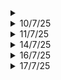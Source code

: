 <details>
	<summary></summary>
</details>

<details>
	<summary>10/7/25</summary>

# Python
- Finished with data types, need to get a hold of it still
- Starting with conditionals

# College Stuff
- Huh, sick and tired
- DCN Project: Somewhat ok

# Necessary
- Making a list of stuff that I should do right now
</details>


<details>
<summary>11/7/25</summary>

# Python
- Conditionals
- Loops 

# Advanced Learning algorithms
- Neural networks, complex NN, activation, forward propagation

</details>

<details>
<summary>14/7/25</summary>

# Python
- Functions
- Scopes, name resolution: nonlocal, global
- Comprehensions
- Importing funcitons/utilities
- Document functions using """ """

# AI Agents - HuggingFace
- Types of transformers
- Token Prediction
- Beam Search visualizer
- System Messages
- Chat Templates
- Agentic Workflow: thought, act and observe
- Deployed my own agent
- Now, I should add my own tools to it
</details>

<details>
<summary>16/7/25</summary>

# Python
- Generators and Decorators

# Advanced Learning Algorithm - Coursera
- Model Selection
- Bias and Variance
- Human Level of Performance
- Learning Curves
- Iterative loop of ML Development
- Error analysis
- Transfer Learning
- Full cycle of ML project
- Deployment
</details>

<details>
<summary>17/7/25</summary>

# Machine Learning Repo
- Fixed all the structure of the repo, now it is perfectly organized
- Revised Unsupervised learning
- Finished Advanced Learning Algorithms course by DeepLearning.AI
- Practiced Python programs again, now everything is in one repo
- Updated AI agents course on my repo, planning to carry forward

# LinkedIn
- Updated my about section
- Added the droply project
- Added "Advanced Learning Algorithms" course certificate
- Removed Google AI essentials course (not worth it)

# General
- Learnt about Trust Act of India
- Learnt different rules related to trusts

# DSA
- Two more questions on NeetCode
- Revised ApnaCollege Basics of DSA
</details>
